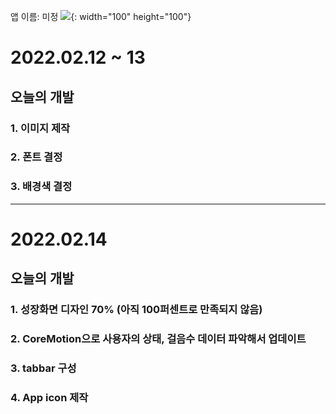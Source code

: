 앱 이름: 미정 
![](https://images.velog.io/images/rlawnstn01023/post/5ab9cd66-60ee-4ede-9f1e-764f37787077/1024.png){: width="100" height="100"}



#  2022.02.12 ~ 13

## 오늘의 개발
### 1. 이미지 제작
### 2. 폰트 결정
### 3. 배경색 결정 

---

#  2022.02.14

## 오늘의 개발
### 1. 성장화면 디자인 70% (아직 100퍼센트로 만족되지 않음)
### 2. CoreMotion으로 사용자의 상태, 걸음수 데이터 파악해서 업데이트 
### 3. tabbar 구성 
### 4. App icon 제작 



